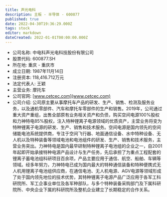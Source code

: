 ```yaml
---
title: 声光电科
description: 主板 - 半导体 - 600877
published: true
date: 2022-04-30T19:36:29.000Z
tags: stock
editor: markdown
dateCreated: 2022-01-01T00:00:00.000Z
---
```


- 公司名称: 中电科声光电科技股份有限公司
- 股票代码: 600877.SH
- 所在地: 重庆 - 重庆市
- 成立日期: 1987年11月14日
- 注册资本: 118,416.712万元
- 法定代表人: 王颖
- 主营业务: 摩托车
- 公司官网: [www.cetcec.com](www.cetcec.com)
- 公司介绍: 公司原主要从事摩托车产品的研发、生产、销售、检测及服务业务，以及通机零部件、汽车和摩托车零部件的生产和销售。2019年，公司通过重大资产重组，出售全部原有业务相关资产和负债，购买空间电源100%股权和力神特电85%股权，注入特种锂离子电源领域的优质资产，主营业务将变为特种锂离子电源的研发、生产、销售和技术服务。空间电源是国内领先的空间储能电池系统提供商，专注于空间飞行器、地面通信设备、水中特种设备、无人机以及特种装备等领域电池和电池组件的研发、生产、销售和技术服务，主营业务突出。力神特电是国内最早研制特种锂离子电池组的企业之一，自2001年起即开始承接特种电源产品设计与生产任务，先后承担了为重点工程配套的锂离子蓄电池组科研项目百余项，产品主要应用于通信、航空、船舶、车辆等领域。经多年努力，力神特电已成为国内最大的特种通信装备和特种便携式无人机用锂离子电池组供应商，在通信电池、无人机电源、AGV电源等领域形成了处于国内领先地位的技术优势，其特种锂离子电源产品广泛应用于各军工科研院所、军工企事业单位及各军种部队，与多个特种装备采购部门及下属科研院所、中央企业下属的科研院所及整机企业建立了长期稳定的合作关系。


